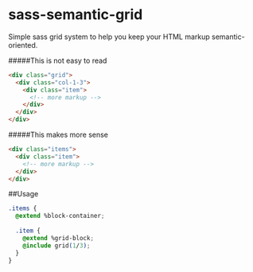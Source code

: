 # sass-semantic-grid
Simple sass grid system to help you keep your HTML markup semantic-oriented.

#####This is not easy to read
```html
<div class="grid">
  <div class="col-1-3">
    <div class="item">
      <!-- more markup -->
    </div>
  </div>
</div>
```

#####This makes more sense
```html
<div class="items">
  <div class="item">
    <!-- more markup -->
  </div>
</div>
```

##Usage
```css
.items {
  @extend %block-container;
  
  .item {
    @extend %grid-block;
    @include grid(1/3);
  }
}
```

